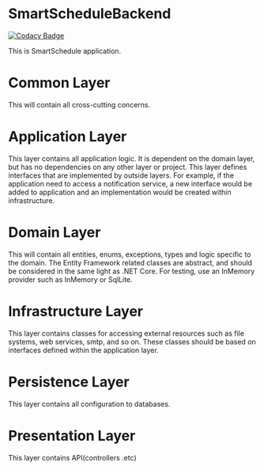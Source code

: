 # SmartScheduleBackend

[![Codacy Badge](https://api.codacy.com/project/badge/Grade/b97c272c362d4a2293967d621e74e931)](https://app.codacy.com/app/adambajguz/SmartScheduleBackend?utm_source=github.com&utm_medium=referral&utm_content=adambajguz/SmartScheduleBackend&utm_campaign=Badge_Grade_Dashboard)

This is SmartSchedule application.


# Common Layer

This will contain all cross-cutting concerns.

# Application Layer

This layer contains all application logic. It is dependent on the domain layer, but has no dependencies on any other layer or project.
This layer defines interfaces that are implemented by outside layers. 
For example, if the application need to access a notification service, a new interface would be added to application and an implementation would be created within infrastructure.

# Domain Layer

This will contain all entities, enums, exceptions, types and logic specific to the domain.
The Entity Framework related classes are abstract, and should be considered in the same light as .NET Core.
For testing, use an InMemory provider such as InMemory or SqlLite.

# Infrastructure Layer

This layer contains classes for accessing external resources such as file systems, web services, smtp, and so on.
These classes should be based on interfaces defined within the application layer.

# Persistence Layer

This layer contains all configuration to databases.

# Presentation Layer

This layer contains API(controllers .etc)
